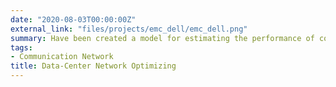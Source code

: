 ```yaml
---
date: "2020-08-03T00:00:00Z"
external_link: "files/projects/emc_dell/emc_dell.png"
summary: Have been created a model for estimating the performance of communication protocols for channels with noises and simulated on Matlab Communication Toolbox. The results of simulations and implement models on the EMC 2 data-center are compared. It is shown that their deviation does not exceed the boundaries of 11%, which confirms the consistency of the research.
tags:
- Communication Network
title: Data-Center Network Optimizing
---
```

